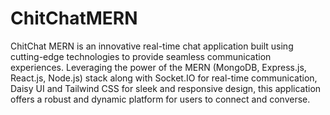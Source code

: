 # ChitChatMERN
ChitChat MERN is an innovative real-time chat application built using cutting-edge technologies to provide seamless communication experiences. Leveraging the power of the MERN (MongoDB, Express.js, React.js, Node.js) stack along with Socket.IO for real-time communication, Daisy UI and Tailwind CSS for sleek and responsive design, this application offers a robust and dynamic platform for users to connect and converse.
